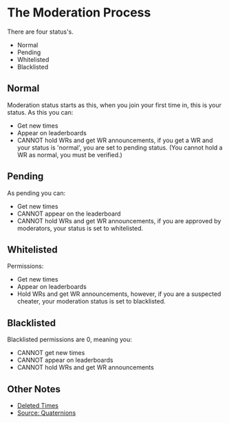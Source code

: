 # The Moderation Process
There are four status\'s.
- Normal
- Pending
- Whitelisted
- Blacklisted
## Normal
Moderation status starts as this, when you join your first time in, this is your status. As this you can:
- Get new times
- Appear on leaderboards
- CANNOT hold WRs and get WR announcements, if you get a WR and your status is 'normal', you are set to pending status. (You cannot hold a WR as normal, you must be verified.)
## Pending
As pending you can:
- Get new times
- CANNOT appear on the leaderboard
- CANNOT hold WRs and get WR announcements, if you are approved by moderators, your status is set to whitelisted.
## Whitelisted
Permissions:
- Get new times
- Appear on leaderboards
- Hold WRs and get WR announcements, however, if you are a suspected cheater, your moderation status is set to blacklisted.
## Blacklisted
Blacklisted permissions are 0, meaning you:
- CANNOT get new times
- CANNOT appear on leaderboards
- CANNOT hold WRs and get WR announcements
## Other Notes
- [Deleted Times](https://github.com/insyri/strafes.net-moderation-document-draft/blob/main/faq/moderation.md#i-cant-see-my-times)
- [Source: Quaternions](https://media.discordapp.net/attachments/550710704261300281/611428605079322646/unknown.png)
